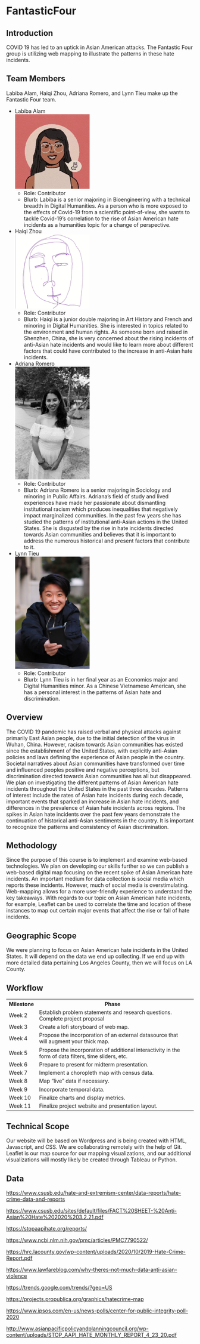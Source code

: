 # FantasticFour

## Introduction
COVID 19 has led to an uptick in Asian American attacks. The Fantastic Four group is utilizing web mapping to illustrate the patterns in these hate incidents.

## Team Members
Labiba Alam, Haiqi Zhou, Adriana Romero, and Lynn Tieu make up the Fantastic Four team. 
- Labiba Alam
    <br>
    <img src = "Profile Pics/Labiba.jpg" width = "200">
    </br>
  - Role: Contributor
  - Blurb: Labiba is a senior majoring in Bioengineering with a technical breadth in Digital Humanities. As a person who is more exposed to the effects of Covid-19 from a scientific point-of-view, she wants to tackle Covid-19’s correlation to the rise of Asian American hate incidents as a humanities topic for a change of perspective.
- Haiqi Zhou
    <br>
    <img src = "Profile Pics/Haiqi.jpg" width = "200">
    </br>
  - Role: Contributor 
  - Blurb: Haiqi is a junior double majoring in Art History and French and minoring in Digital Humanities. She is interested in topics related to the environment and human rights. As someone born and raised in Shenzhen, China, she is very concerned about the rising incidents of anti-Asian hate incidents and would like to learn more about different factors that could have contributed to the increase in anti-Asian hate incidents. 
- Adriana Romero
    <br>
    <img src = "Profile Pics/Adriana.jpg" width = "200">
    </br>
  - Role: Contributor 
  - Blurb: Adriana Romero is a senior majoring in Sociology and minoring in Public Affairs. Adriana’s field of study and lived experiences have made her passionate about dismantling institutional racism which produces inequalities that negatively impact marginalized communities. In the past few years she has studied the patterns of institutional anti-Asian actions in the United States. She is disgusted by the rise in hate incidents directed towards Asian communities and believes that it is important to address the numerous historical and present factors that contribute to it. 
- Lynn Tieu
    <br>
    <img src = "Profile Pics/Lynn.JPG" width = "200">
    </br>
  - Role: Contributor
  - Blurb: Lynn Tieu is in her final year as an Economics major and Digital Humanities minor. As a Chinese Vietnamese American, she has a personal interest in the patterns of Asian hate and discrimination. 

## Overview
The COVID 19 pandemic has raised verbal and physical attacks against primarily East Asian people, due to the initial detection of the virus in Wuhan, China. However, racism towards Asian communities has existed since the establishment of the United States, with explicitly anti-Asian policies and laws defining the experience of Asian people in the country. Societal narratives about Asian communities have transformed over time and influenced peoples positive and negative perceptions, but discrimination directed towards Asian communities has all but disappeared. 
We plan on investigating the different patterns of Asian American hate incidents throughout the United States in the past three decades. Patterns of interest include the rates of Asian hate incidents during each decade, important events that sparked an increase in Asian hate incidents, and differences in the prevalence of Asian hate incidents across regions. The spikes in Asian hate incidents over the past few years demonstrate the continuation of historical anti-Asian sentiments in the country. It is important to recognize the patterns and consistency of Asian discrimination. 

## Methodology
Since the purpose of this course is to implement and examine web-based technologies. We plan on developing our skills further so we can publish a web-based digital map focusing on the recent spike of Asian American hate incidents. An important medium for data collection is social media which reports these incidents. However, much of social media is overstimulating. Web-mapping allows for a more user-friendly experience to understand the key takeaways. With regards to our topic on Asian American hate incidents, for example, Leaflet can be used to correlate the time and location of these instances to map out certain major events that affect the rise or fall of hate incidents. 

## Geographic Scope
We were planning to focus on Asian American hate incidents in the United States. It will depend on the data we end up collecting. If we end up with more detailed data pertaining Los Angeles County, then we will focus on LA County.

## Workflow
<table>
  <tr>
    <th>Milestone</th>
    <th>Phase<th>
  </tr>
  <tr>
    <td>Week 2</td>
    <td>Establish problem statements and research questions. Complete project proposal</td>
  </tr>
  <tr>
    <td>Week 3</td>
    <td>Create a lofi storyboard of web map.</td>
  </tr>
  <tr>
    <td>Week 4</td>
    <td>Propose the incorporation of an external datasource that will augment your thick map.</td>
  </tr>
  <tr>
    <td>Week 5</td>
    <td>Propose the incorporation of additional interactivity in the form of data filters, time sliders, etc.</td>
  </tr>
  <tr>
    <td>Week 6</td>
    <td>Prepare to present for midterm presentation.</td>
  </tr>
  <tr>
    <td>Week 7</td>
    <td>Implement a choropleth map with census data.</td>
  </tr>
  <tr>
    <td> Week 8</td>
    <td>Map “live” data if necessary.</td>
  </tr>
   </tr>
  <tr>
    <td> Week 9</td>
    <td>Incorporate temporal data.</td>
  </tr>
  <tr>
    <td> Week 10</td>
    <td>Finalize charts and display metrics.</td>
  </tr>
  <tr>
    <td> Week 11</td>
    <td>Finalize project website and presentation layout.</td>
  </tr>
</table>

## Technical Scope
Our website will be based on Wordpress and is being created with HTML, Javascript, and CSS. We are collaborating remotely with the help of Git. Leaflet is our map source for our mapping visualizations, and our additional visualizations will mostly likely be created through Tableau or Python. 

## Data
https://www.csusb.edu/hate-and-extremism-center/data-reports/hate-crime-data-and-reports 

https://www.csusb.edu/sites/default/files/FACT%20SHEET-%20Anti-Asian%20Hate%202020%203.2.21.pdf 

https://stopaapihate.org/reports/ 

https://www.ncbi.nlm.nih.gov/pmc/articles/PMC7790522/ 

https://hrc.lacounty.gov/wp-content/uploads/2020/10/2019-Hate-Crime-Report.pdf 

https://www.lawfareblog.com/why-theres-not-much-data-anti-asian-violence 

https://trends.google.com/trends/?geo=US 

https://projects.propublica.org/graphics/hatecrime-map

https://www.ipsos.com/en-us/news-polls/center-for-public-integrity-poll-2020 

http://www.asianpacificpolicyandplanningcouncil.org/wp-content/uploads/STOP_AAPI_HATE_MONTHLY_REPORT_4_23_20.pdf 





